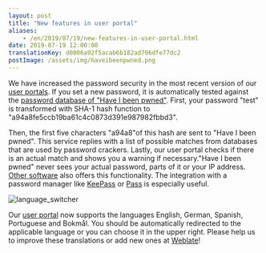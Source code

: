 ```yaml
---
layout: post
title: "New features in user portal"
aliases:
    - /en/2019/07/19/new-features-in-user-portal.html
date: 2019-07-19 12:00:00
translationKey: d0006a92f5acab6b182ad706dfe77dc2
postImage: /assets/img/haveibeenpwned.png
---
```

We have increased the password security in the most recent version of our [user portals](https://users.systemli.org). 
If you set a new password, it is automatically tested against the 
[password database of "Have I been pwned"](https://haveibeenpwned.com/Passwords). First, your password "test" is 
transformed with SHA-1 hash function to "a94a8fe5ccb19ba61c4c0873d391e987982fbbd3".

Then, the first five characters "a94a8"of this hash are sent to "Have I been pwned". This service replies with a list 
of possible matches from databases that are used by password crackers. Lastly, our user portal checks if there is an 
actual match and shows you a warning if necessary."Have I been pwned" never sees your actual password, parts of it or 
your IP address. [Other software](https://haveibeenpwned.com/API/Consumers) also offers this functionality. The 
integration with a password manager like [KeePass](https://github.com/andrew-schofield/keepass2-haveibeenpwned) or 
[Pass](https://gitlab.com/darnir/pass-audit) is especially useful.

![language_switcher](/assets/img/language_switcher.png)

Our [user portal](https://users.systemli.org) now supports the languages English, German, Spanish, Portuguese and 
Bokmål. You should be automatically redirected to the applicable language or you can choose it in the upper right.
Please help us to improve these translations or add new ones at [Weblate](https://hosted.weblate.org/engage/userli/)!
